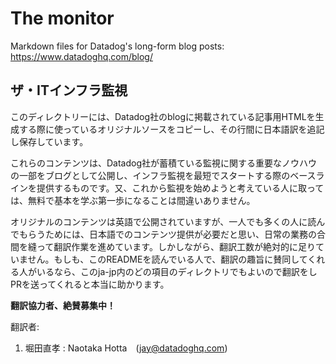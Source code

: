 # The monitor
Markdown files for Datadog's long-form blog posts: https://www.datadoghq.com/blog/

## ザ・ITインフラ監視

このディレクトリーには、Datadog社のblogに掲載されている記事用HTMLを生成する際に使っているオリジナルソースをコピーし、その行間に日本語訳を追記し保存しています。

これらのコンテンツは、Datadog社が蓄積ている監視に関する重要なノウハウの一部をブログとして公開し、インフラ監視を最短でスタートする際のベースラインを提供するものです。又、これから監視を始めようと考えている人に取っては、無料で基本を学ぶ第一歩になることは間違いありません。

オリジナルのコンテンツは英語で公開されていますが、一人でも多くの人に読んでもらうためには、日本語でのコンテンツ提供が必要だと思い、日常の業務の合間を縫って翻訳作業を進めています。しかしながら、翻訳工数が絶対的に足りていません。もしも、このREADMEを読んでいる人で、翻訳の趣旨に賛同してくれる人がいるなら、このja-jp内のどの項目のディレクトリでもよいので翻訳をしPRを送ってくれると本当に助かります。

**翻訳協力者、絶賛募集中！**

翻訳者:
1. 堀田直孝 : Naotaka Hotta　(jay@datadoghq.com)
